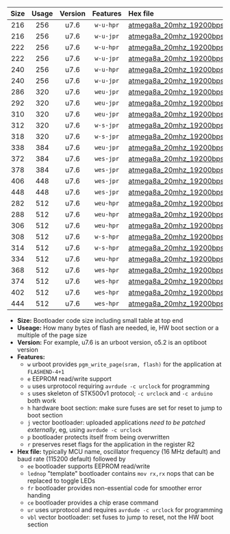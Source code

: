 |Size|Usage|Version|Features|Hex file|
|:-:|:-:|:-:|:-:|:--|
|216|256|u7.6|`w-u-hpr`|[atmega8a_20mhz_19200bps_ur.hex](https://raw.githubusercontent.com/stefanrueger/urboot/main/atmega8a_20mhz_19200bps_ur.hex)|
|216|256|u7.6|`w-u-jpr`|[atmega8a_20mhz_19200bps_ur_vbl.hex](https://raw.githubusercontent.com/stefanrueger/urboot/main/atmega8a_20mhz_19200bps_ur_vbl.hex)|
|222|256|u7.6|`w-u-hpr`|[atmega8a_20mhz_19200bps_lednop_ur.hex](https://raw.githubusercontent.com/stefanrueger/urboot/main/atmega8a_20mhz_19200bps_lednop_ur.hex)|
|222|256|u7.6|`w-u-jpr`|[atmega8a_20mhz_19200bps_lednop_ur_vbl.hex](https://raw.githubusercontent.com/stefanrueger/urboot/main/atmega8a_20mhz_19200bps_lednop_ur_vbl.hex)|
|240|256|u7.6|`w-u-hpr`|[atmega8a_20mhz_19200bps_lednop_fr_ur.hex](https://raw.githubusercontent.com/stefanrueger/urboot/main/atmega8a_20mhz_19200bps_lednop_fr_ur.hex)|
|240|256|u7.6|`w-u-jpr`|[atmega8a_20mhz_19200bps_lednop_fr_ur_vbl.hex](https://raw.githubusercontent.com/stefanrueger/urboot/main/atmega8a_20mhz_19200bps_lednop_fr_ur_vbl.hex)|
|286|320|u7.6|`weu-jpr`|[atmega8a_20mhz_19200bps_ee_ur_vbl.hex](https://raw.githubusercontent.com/stefanrueger/urboot/main/atmega8a_20mhz_19200bps_ee_ur_vbl.hex)|
|292|320|u7.6|`weu-jpr`|[atmega8a_20mhz_19200bps_ee_lednop_ur_vbl.hex](https://raw.githubusercontent.com/stefanrueger/urboot/main/atmega8a_20mhz_19200bps_ee_lednop_ur_vbl.hex)|
|310|320|u7.6|`weu-jpr`|[atmega8a_20mhz_19200bps_ee_lednop_fr_ur_vbl.hex](https://raw.githubusercontent.com/stefanrueger/urboot/main/atmega8a_20mhz_19200bps_ee_lednop_fr_ur_vbl.hex)|
|312|320|u7.6|`w-s-jpr`|[atmega8a_20mhz_19200bps_vbl.hex](https://raw.githubusercontent.com/stefanrueger/urboot/main/atmega8a_20mhz_19200bps_vbl.hex)|
|318|320|u7.6|`w-s-jpr`|[atmega8a_20mhz_19200bps_lednop_vbl.hex](https://raw.githubusercontent.com/stefanrueger/urboot/main/atmega8a_20mhz_19200bps_lednop_vbl.hex)|
|338|384|u7.6|`weu-jpr`|[atmega8a_20mhz_19200bps_ee_lednop_fr_ce_ur_vbl.hex](https://raw.githubusercontent.com/stefanrueger/urboot/main/atmega8a_20mhz_19200bps_ee_lednop_fr_ce_ur_vbl.hex)|
|372|384|u7.6|`wes-jpr`|[atmega8a_20mhz_19200bps_ee_vbl.hex](https://raw.githubusercontent.com/stefanrueger/urboot/main/atmega8a_20mhz_19200bps_ee_vbl.hex)|
|378|384|u7.6|`wes-jpr`|[atmega8a_20mhz_19200bps_ee_lednop_vbl.hex](https://raw.githubusercontent.com/stefanrueger/urboot/main/atmega8a_20mhz_19200bps_ee_lednop_vbl.hex)|
|406|448|u7.6|`wes-jpr`|[atmega8a_20mhz_19200bps_ee_lednop_fr_vbl.hex](https://raw.githubusercontent.com/stefanrueger/urboot/main/atmega8a_20mhz_19200bps_ee_lednop_fr_vbl.hex)|
|448|448|u7.6|`wes-jpr`|[atmega8a_20mhz_19200bps_ee_lednop_fr_ce_vbl.hex](https://raw.githubusercontent.com/stefanrueger/urboot/main/atmega8a_20mhz_19200bps_ee_lednop_fr_ce_vbl.hex)|
|282|512|u7.6|`weu-hpr`|[atmega8a_20mhz_19200bps_ee_ur.hex](https://raw.githubusercontent.com/stefanrueger/urboot/main/atmega8a_20mhz_19200bps_ee_ur.hex)|
|288|512|u7.6|`weu-hpr`|[atmega8a_20mhz_19200bps_ee_lednop_ur.hex](https://raw.githubusercontent.com/stefanrueger/urboot/main/atmega8a_20mhz_19200bps_ee_lednop_ur.hex)|
|306|512|u7.6|`weu-hpr`|[atmega8a_20mhz_19200bps_ee_lednop_fr_ur.hex](https://raw.githubusercontent.com/stefanrueger/urboot/main/atmega8a_20mhz_19200bps_ee_lednop_fr_ur.hex)|
|308|512|u7.6|`w-s-hpr`|[atmega8a_20mhz_19200bps.hex](https://raw.githubusercontent.com/stefanrueger/urboot/main/atmega8a_20mhz_19200bps.hex)|
|314|512|u7.6|`w-s-hpr`|[atmega8a_20mhz_19200bps_lednop.hex](https://raw.githubusercontent.com/stefanrueger/urboot/main/atmega8a_20mhz_19200bps_lednop.hex)|
|334|512|u7.6|`weu-hpr`|[atmega8a_20mhz_19200bps_ee_lednop_fr_ce_ur.hex](https://raw.githubusercontent.com/stefanrueger/urboot/main/atmega8a_20mhz_19200bps_ee_lednop_fr_ce_ur.hex)|
|368|512|u7.6|`wes-hpr`|[atmega8a_20mhz_19200bps_ee.hex](https://raw.githubusercontent.com/stefanrueger/urboot/main/atmega8a_20mhz_19200bps_ee.hex)|
|374|512|u7.6|`wes-hpr`|[atmega8a_20mhz_19200bps_ee_lednop.hex](https://raw.githubusercontent.com/stefanrueger/urboot/main/atmega8a_20mhz_19200bps_ee_lednop.hex)|
|402|512|u7.6|`wes-hpr`|[atmega8a_20mhz_19200bps_ee_lednop_fr.hex](https://raw.githubusercontent.com/stefanrueger/urboot/main/atmega8a_20mhz_19200bps_ee_lednop_fr.hex)|
|444|512|u7.6|`wes-hpr`|[atmega8a_20mhz_19200bps_ee_lednop_fr_ce.hex](https://raw.githubusercontent.com/stefanrueger/urboot/main/atmega8a_20mhz_19200bps_ee_lednop_fr_ce.hex)|

- **Size:** Bootloader code size including small table at top end
- **Useage:** How many bytes of flash are needed, ie, HW boot section or a multiple of the page size
- **Version:** For example, u7.6 is an urboot version, o5.2 is an optiboot version
- **Features:**
  + `w` urboot provides `pgm_write_page(sram, flash)` for the application at `FLASHEND-4+1`
  + `e` EEPROM read/write support
  + `u` uses urprotocol requiring `avrdude -c urclock` for programming
  + `s` uses skeleton of STK500v1 protocol; `-c urclock` and `-c arduino` both work
  + `h` hardware boot section: make sure fuses are set for reset to jump to boot section
  + `j` vector bootloader: uploaded applications *need to be patched externally*, eg, using `avrdude -c urclock`
  + `p` bootloader protects itself from being overwritten
  + `r` preserves reset flags for the application in the register R2
- **Hex file:** typically MCU name, oscillator frequency (16 MHz default) and baud rate (115200 default) followed by
  + `ee` bootloader supports EEPROM read/write
  + `lednop` "template" bootloader contains `mov rx,rx` nops that can be replaced to toggle LEDs
  + `fr` bootloader provides non-essential code for smoother error handing
  + `ce` bootloader provides a chip erase command
  + `ur` uses urprotocol and requires `avrdude -c urclock` for programming
  + `vbl` vector bootloader: set fuses to jump to reset, not the HW boot section
